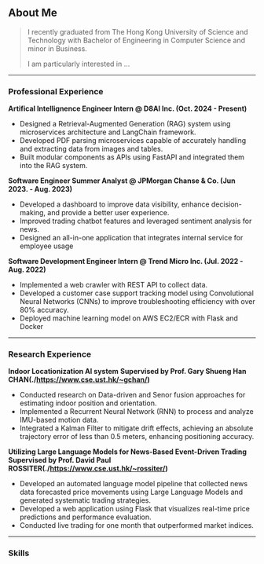 ## About Me

> I recently graduated from The Hong Kong University of Science and Technology with Bachelor of Engineering in Computer Science and minor in Business.
>
> I am particularly interested in ...

***

### Professional Experience

**Artifical Intellignence Engineer Intern @ D8AI Inc. (Oct. 2024 - Present)**

- Designed a Retrieval-Augmented Generation (RAG) system using microservices architecture and LangChain framework.
- Developed PDF parsing microservices capable of accurately handling and extracting data from images and tables.
- Built modular components as APIs using FastAPI and integrated them into the RAG system.

**Software Engineer Summer Analyst @ JPMorgan Chanse & Co. (Jun 2023. - Aug. 2023)**

- Developed a dashboard to improve data visibility, enhance decision-making, and provide a better user experience.
- Improved trading chatbot features and leveraged sentiment analysis for news.
- Designed an all-in-one application that integrates internal service for employee usage

**Software Development Engineer Intern @ Trend Micro Inc. (Jul. 2022 - Aug. 2022)**

- Implemented a web crawler with REST API to collect data.
- Developed a customer case support tracking model using Convolutional Neural Networks (CNNs) to improve troubleshooting efficiency with over 80% accuracy.
- Deployed machine learning model on AWS EC2/ECR with Flask and Docker

***

### Research Experience

**Indoor Locationization AI system**
__Supervised by Prof. Gary Shueng Han CHAN(./https://www.cse.ust.hk/~gchan/)__
- Conducted research on Data-driven and Senor fusion approaches for estimating indoor position and orientation.
- Implemented a Recurrent Neural Network (RNN) to process and analyze IMU-based motion data.
- Integrated a Kalman Filter to mitigate drift effects, achieving an absolute trajectory error of less than 0.5 meters, enhancing positioning accuracy.

**Utilizing Large Language Models for News-Based Event-Driven Trading**
__Supervised by Prof. David Paul ROSSITER(./https://www.cse.ust.hk/~rossiter/)__
- Developed an automated language model pipeline that collected news data forecasted price movements using Large Language Models and generated systematic trading strategies.
- Developed a web application using Flask that visualizes real-time price predictions and performance evaluation.
- Conducted live trading for one month that outperformed market indices.

***

### Skills


